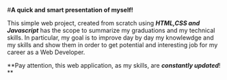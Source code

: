 #**A quick and smart presentation of myself!**

This simple web project, created from scratch using ***HTML,CSS and Javascript*** has the scope to summarize my graduations and my technical skills.
In particular, my goal is to improve day by day my knowlewdge and my skills and show them in order to get potential and interesting job for my career as a Web Developer.

**Pay attention, this web application, as my skills, are ***constantly updated***! **
